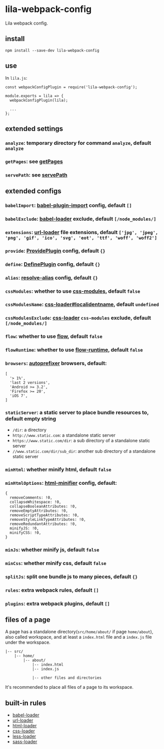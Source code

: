 # lila-webpack-config

Lila webpack config.

## install

```
npm install --save-dev lila-webpack-config
```

## use

In `lila.js`:

```
const webpackConfigPlugin = require('lila-webpack-config');

module.exports = lila => {
  webpackConfigPlugin(lila);

  ...
};
```

## extended settings

### `analyze`: temporary directory for command `analyze`, default `analyze`

### `getPages`: see [getPages](./src/settings.js#L11)

### `servePath`: see [servePath](./src/settings.js#L26)

## extended configs

### `babelImport`: [babel-plugin-import](https://github.com/ant-design/babel-plugin-import) config, default `[]`

### `babelExclude`: [babel-loader](https://github.com/babel/babel-loader) exclude, default `[/node_modules/]`

### `extensions`: [url-loader](https://github.com/webpack-contrib/url-loader) file extensions, default `['jpg', 'jpeg', 'png', 'gif', 'ico', 'svg', 'eot', 'ttf', 'woff', 'woff2']`

### `provide`: [ProvidePlugin](https://webpack.js.org/plugins/provide-plugin/) config, default `{}`

### `define`: [DefinePlugin](https://webpack.js.org/plugins/define-plugin/) config, default `{}`

### `alias`: [resolve-alias](https://webpack.js.org/configuration/resolve/#resolve-alias) config, default `{}`

### `cssModules`: whether to use [css-modules](https://github.com/css-modules/css-modules), default `false`

### `cssModulesName`: [css-loader#localidentname](https://github.com/webpack-contrib/css-loader#localidentname), default `undefined`

### `cssModulesExclude`: [css-loader](https://github.com/webpack-contrib/css-loader) `css-modules` exclude, default `[/node_modules/]`

### `flow`: whether to use [flow](https://github.com/facebook/flow), default `false`

### `flowRuntime`: whether to use [flow-runtime](https://github.com/codemix/flow-runtime/tree/master/packages/flow-runtime), default `false`

### `browsers`: [autoprefixer](https://github.com/postcss/autoprefixer#browsers) browsers, default:

```
[
  '> 1%',
  'last 2 versions',
  'Android >= 3.2',
  'Firefox >= 20',
  'iOS 7',
]
```

### `staticServer`: a static server to place bundle resources to, default empty string

- `/dir`: a directory
- `http://www.static.com`: a standalone static server
- `https://www.static.com/dir`: a sub directory of a standalone static server
- `//www.static.com/dir/sub_dir`: another sub directory of a standalone static server

### `minHtml`: whether minify html, default `false`

### `minHtmlOptions`: [html-minifier](https://github.com/kangax/html-minifier#options-quick-reference) config, default:

```
{
  removeComments: !0,
  collapseWhitespace: !0,
  collapseBooleanAttributes: !0,
  removeEmptyAttributes: !0,
  removeScriptTypeAttributes: !0,
  removeStyleLinkTypeAttributes: !0,
  removeRedundantAttributes: !0,
  minifyJS: !0,
  minifyCSS: !0,
}
```

### `minJs`: whether minify js, default `false`

### `minCss`: whether minify css, default `false`

### `splitJs`: split one bundle js to many pieces, default `{}`

### `rules`: extra webpack rules, default `[]`

### `plugins`: extra webpack plugins, default `[]`

## files of a page

A page has a standalone directory(`src/home/about/` if page `home/about`), also called workspace, and at least a `index.html` file and a `index.js` file under the workspace.

```
|-- src/
    |-- home/
        |-- about/
            |-- index.html
            |-- index.js

            |-- other files and directories
```

It's recommended to place all files of a page to its workspace.

## built-in rules

- [babel-loader](https://github.com/babel/babel-loader)
- [url-loader](https://github.com/webpack-contrib/url-loader)
- [html-loader](https://github.com/webpack-contrib/html-loader)
- [css-loader](https://github.com/webpack-contrib/css-loader)
- [less-loader](https://github.com/webpack-contrib/less-loader)
- [sass-loader](https://github.com/webpack-contrib/sass-loader)
